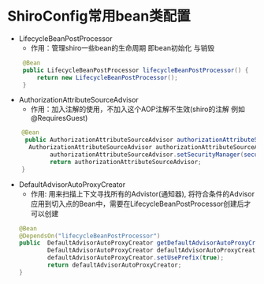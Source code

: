  ShiroConfig常用bean类配置
 ===
 * LifecycleBeanPostProcessor
    * 作用：管理shiro一些bean的生命周期 即bean初始化 与销毁
   ```java
    @Bean
    public LifecycleBeanPostProcessor lifecycleBeanPostProcessor() {
    	return new LifecycleBeanPostProcessor();
    }
    ```
* AuthorizationAttributeSourceAdvisor
    * 作用：加入注解的使用，不加入这个AOP注解不生效(shiro的注解 例如 @RequiresGuest)
```java
    @Bean
     public AuthorizationAttributeSourceAdvisor authorizationAttributeSourceAdvisor() {
      AuthorizationAttributeSourceAdvisor authorizationAttributeSourceAdvisor = new AuthorizationAttributeSourceAdvisor();
            authorizationAttributeSourceAdvisor.setSecurityManager(securityManager());
            return authorizationAttributeSourceAdvisor;
    }
```
* DefaultAdvisorAutoProxyCreator
    * 作用: 用来扫描上下文寻找所有的Advistor(通知器), 将符合条件的Advisor应用到切入点的Bean中，需要在LifecycleBeanPostProcessor创建后才可以创建
    ```java
    @Bean
    @DependsOn("lifecycleBeanPostProcessor")
    public  DefaultAdvisorAutoProxyCreator getDefaultAdvisorAutoProxyCreator(){
            DefaultAdvisorAutoProxyCreator defaultAdvisorAutoProxyCreator=new DefaultAdvisorAutoProxyCreator();
            defaultAdvisorAutoProxyCreator.setUsePrefix(true);
            return defaultAdvisorAutoProxyCreator;
    }
    ```

